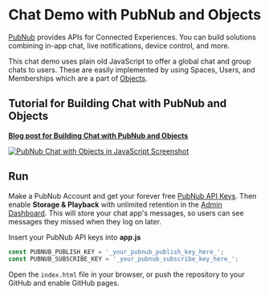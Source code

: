# Chat Demo with PubNub and Objects

[PubNub](https://www.pubnub.com/?devrel_gh=pubnub-objects-js-chat-demo) provides APIs for Connected Experiences. You can build solutions combining in-app chat, live notifications, device control, and more.

This chat demo uses plain old JavaScript to offer a global chat and group chats to users. These are easily implemented by using Spaces, Users, and Memberships which are a part of [Objects](https://www.pubnub.com/docs/web-javascript/pubnub-objects?devrel_gh=pubnub-objects-js-chat-demo).

## Tutorial for Building Chat with PubNub and Objects
**[Blog post for Building Chat with PubNub and Objects](https://www.pubnub.com/blog/?devrel_gh=pubnub-objects-js-chat-demo)**

[![PubNub Chat with Objects in JavaScript Screenshot](https://i.imgur.com/PPyvGDA.png)](https://adambavosa.com/pubnub-js-webrtc/example/)

## Run
Make a PubNub Account and get your forever free [PubNub API Keys](https://dashboard.pubnub.com/signup?devrel_gh=pubnub-objects-js-chat-demo). Then enable **Storage & Playback** with unlimited retention in the [Admin Dashboard](https://dashboard.pubnub.com/?devrel_gh=pubnub-objects-js-chat-demo). This will store your chat app's messages, so users can see messages they missed when they log on later.

Insert your PubNub API keys into **app.js**
```js
const PUBNUB_PUBLISH_KEY = '_your_pubnub_publish_key_here_';
const PUBNUB_SUBSCRIBE_KEY = '_your_pubnub_subscribe_key_here_';
```

Open the `index.html` file in your browser, or push the repository to your GitHub and enable GitHub pages.

